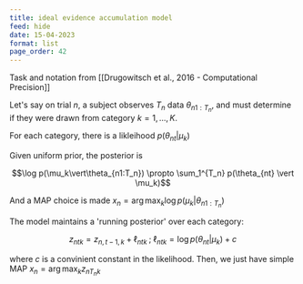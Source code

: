 ```yaml
---
title: ideal evidence accumulation model
feed: hide
date: 15-04-2023
format: list
page_order: 42
---
```



Task and notation from [[Drugowitsch et al., 2016 - Computational Precision]]

Let's say on trial $n$, a subject observes $T_n$ data $\theta_{n1:T_n}$, and must determine if they were drawn from category $k = 1,...,K$.

For each category, there is a likleihood $p(\theta_{nt} \vert \mu_k)$

Given uniform prior, the posterior is 

$$\log p(\mu_k\vert\theta_{n1:T_n}) \propto \sum_1^{T_n} p(\theta_{nt} \vert \mu_k)$$

And a MAP choice is made $x_n = \arg\max_k \log p(\mu_k\vert\theta_{n1:T_n})$

The model maintains a 'running posterior' over each category:

$$z_{ntk} = z_{n,t-1,k} + \ell_{ntk} \;;\; \ell_{ntk} = \log p(\theta_{nt} \vert \mu_k) + c$$

where $c$ is a convinient constant in the likelihood. Then, we just have simple MAP $x_n = \arg\max_k z_{nT_nk}$
